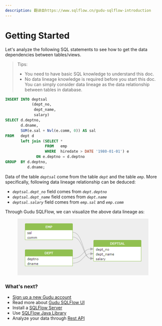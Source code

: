 ```yaml
---
description: 翻译自https://www.sqlflow.cn/gudu-sqlflow-introduction
---
```


# Getting Started

Let's analyze the following SQL statements to see how to get the data dependencies between tables/views.

> Tips:
>
> * You need to have basic SQL knowledge to understand this doc.
> * No data lineage knowledge is required before you start this doc. You can simply consider data lineage as the data relationship between tables in database.

```sql
INSERT INTO deptsal
            (dept_no,
             dept_name,
             salary)
SELECT d.deptno,
       d.dname,
       SUM(e.sal + Nvl(e.comm, 0)) AS sal
FROM   dept d
       left join (SELECT *
                  FROM   emp
                  WHERE  hiredate > DATE '1980-01-01') e
              ON e.deptno = d.deptno
GROUP  BY d.deptno,
          d.dname; 
```

Data of the table _`deptsal`_ come from the table _`dept`_ and the table _`emp`_. More specifically, following data lineage relationship can be deduced:

* _`deptsal.dept_no`_ field comes from _`dept.deptno`_
* _`deptsal.dept_name`_ field comes from _`dept.name`_
* _`deptsal.salary`_ field comes from _`emp.sal`_ and _`emp.comm`_

Through Gudu SQLFlow, we can visualize the above data lineage as:

<figure><img src="../../.gitbook/assets/111.png" alt=""><figcaption></figcaption></figure>

### What's next?

* [Sign up a new Gudu account](sign-up-a-new-account.md)
* Read more about [Gudu SQLFlow UI](../ui/)
* Install a [SQLFlow Server](../installation/)
* Use [SQLFlow Java Library](../java-library/)
* Analyze your data through [Rest API](https://github.com/sqlparser/sqlflowbook/blob/main/introduction/getting-started/broken-reference/README.md)
